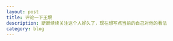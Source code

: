 ```yaml
---
layout: post
title: 评论一下王垠
description: 断断续续关注这个人好久了，现在想写点当前的自己对他的看法
category: blog
---
```






[Asher]: http://blog.iot-top.com	"Asher"